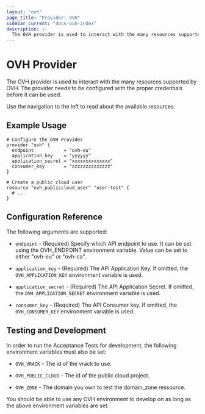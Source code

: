 ```yaml
---
layout: "ovh"
page_title: "Provider: OVH"
sidebar_current: "docs-ovh-index"
description: |-
  The OVH provider is used to interact with the many resources supported by OVH. The provider needs to be configured with the proper credentials before it can be used.
---
```


# OVH Provider

The OVH provider is used to interact with the
many resources supported by OVH. The provider needs to be configured
with the proper credentials before it can be used.

Use the navigation to the left to read about the available resources.

## Example Usage

```
# Configure the OVH Provider
provider "ovh" {
  endpoint           = "ovh-eu"
  application_key    = "yyyyyy"
  application_secret = "xxxxxxxxxxxxxx"
  consumer_key       = "zzzzzzzzzzzzzz"
}

# Create a public cloud user
resource "ovh_publiccloud_user" "user-test" {
  # ...
}
```

## Configuration Reference

The following arguments are supported:

* `endpoint` - (Required) Specify which API  endpoint to use.
  It can be set using the OVH_ENDPOINT environment
  variable. Value can be set to either "ovh-eu" or "ovh-ca".

* `application_key` - (Required) The API Application Key. If omitted,
  the `OVH_APPLICATION_KEY` environment variable is used.

* `application_secret` - (Required) The API Application Secret. If omitted,
  the `OVH_APPLICATION_SECRET` environment variable is used.

* `consumer_key` - (Required) The API Consumer key. If omitted,
  the `OVH_CONSUMER_KEY` environment variable is used.


## Testing and Development

In order to run the Acceptance Tests for development, the following environment
variables must also be set:

* `OVH_VRACK` - The id of the vrack to use.

* `OVH_PUBLIC_CLOUD` - The id of the public cloud project.

* `OVH_ZONE` - The domain you own to test the domain_zone ressource.

You should be able to use any OVH environment to develop on as long as the
above environment variables are set.
